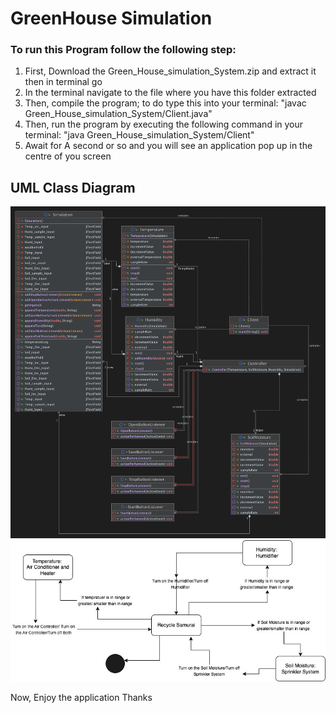 # GreenHouse Simulation
### To run this Program follow the following step:

  1. First, Download the Green_House_simulation_System.zip and extract it then in terminal go
  2. In the terminal navigate to the file where you have this folder extracted
  2. Then, compile the program; to do type this into your terminal: "javac Green_House_simulation_System/Client.java"
  3. Then, run the program by executing the following command in your terminal: "java Green_House_simulation_System/Client"
  4. Await for A second or so and you will see an application pop up in the centre of you screen

  ## UML Class Diagram
  ![ULM Diagram](Images/UML%20Diagrams.png)
  ![State Diagram](Images/State%20Diagram.jpg)
  

Now, Enjoy the application
Thanks
